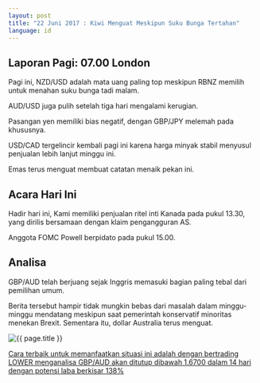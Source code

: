 ```yaml
---
layout: post
title: "22 Juni 2017 : Kiwi Menguat Meskipun Suku Bunga Tertahan"
language: id
---
```

## Laporan Pagi: 07.00 London

Pagi ini, NZD/USD adalah mata uang paling top meskipun RBNZ memilih untuk menahan suku bunga tadi malam.

AUD/USD juga pulih setelah tiga hari mengalami kerugian.

Pasangan yen memiliki bias negatif, dengan GBP/JPY melemah pada khususnya.

USD/CAD tergelincir kembali pagi ini karena harga minyak stabil menyusul penjualan lebih lanjut minggu ini.

Emas terus menguat membuat catatan menaik pekan ini.

## Acara Hari Ini

Hadir hari ini, Kami memiliki penjualan ritel inti Kanada pada pukul 13.30, yang dirilis bersamaan dengan klaim pengangguran AS.

Anggota FOMC Powell berpidato pada pukul 15.00.

## Analisa

GBP/AUD telah berjuang sejak Inggris memasuki bagian paling tebal dari pemilihan umum.

Berita tersebut hampir tidak mungkin bebas dari masalah dalam minggu-minggu mendatang meskipun saat pemerintah konservatif minoritas menekan Brexit. Sementara itu, dollar Australia terus menguat.

<img src="{{ site.url }}/images/id-22-jun-17.png" alt="{{ page.title }}" title="{{ page.title }}">

<a href="%LINK%%?currency=USD& market=forex&underlying=frxGBPAUD&formname=higherlower&duration_amount=14&duration_units=d&expiry_type=duration&amount=10&amount_type=payout&barrier=1.67" target="_blank">Cara terbaik untuk memanfaatkan situasi ini adalah dengan bertrading LOWER menganalisa GBP/AUD akan ditutup dibawah 1.6700 dalam 14 hari dengan potensi laba berkisar 138%</a>